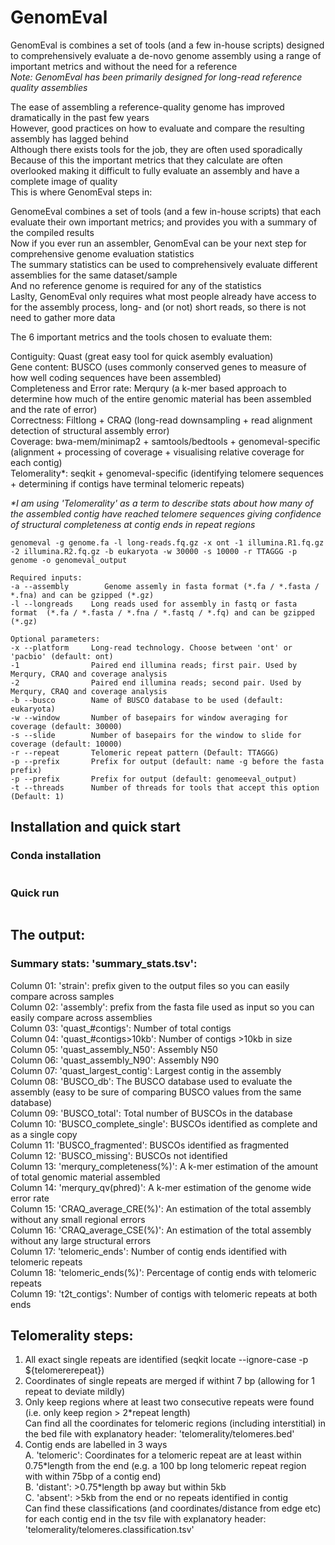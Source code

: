 # GenomEval
GenomEval is combines a set of tools (and a few in-house scripts) designed to comprehensively evaluate a de-novo genome assembly using a range of important metrics and without the need for a reference <br/>
<i/>Note: GenomEval has been primarily designed for long-read reference quality assemblies </i>

The ease of assembling a reference-quality genome has improved dramatically in the past few years <br/>
However, good practices on how to evaluate and compare the resulting assembly has lagged behind <br/>
Although there exists tools for the job, they are often used sporadically <br/>
Because of this the important metrics that they calculate are often overlooked making it difficult to fully evaluate an assembly and have a complete image of quality  <br/>
This is where GenomEval steps in: 

GenomeEval combines a set of tools (and a few in-house scripts) that each evaluate their own important metrics; and provides you with a summary of the compiled results <br/>
Now if you ever run an assembler, GenomEval can be your next step for comprehensive genome evaluation statistics <br/>
The summary statistics can be used to comprehensively evaluate different assemblies for the same dataset/sample <br/>
And no reference genome is required for any of the statistics <br/>
Laslty, GenomEval only requires what most people already have access to for the assembly process, long- and (or not) short reads, so there is not need to gather more data <br/>


The 6 important metrics and the tools chosen to evaluate them:

Contiguity: Quast (great easy tool for quick asembly evaluation) <br/>
Gene content: BUSCO (uses commonly conserved genes to measure of how well coding sequences have been assembled) <br/>
Completeness and Error rate: Merqury (a k-mer based approach to determine how much of the entire genomic material has been assembled and the rate of error) <br/>
Correctness: Filtlong + CRAQ (long-read downsampling + read alignment detection of structural assembly error) <br/>
Coverage: bwa-mem/minimap2 + samtools/bedtools + genomeval-specific (alignment + processing of coverage + visualising relative coverage for each contig) <br/>
Telomerality*: seqkit + genomeval-specific (identifying telomere sequences + determining if contigs have terminal telomeric repeats) <br/>

<i>*I am using 'Telomerality' as a term to describe stats about how many of the assembled contig have reached telomere sequences giving confidence of structural completeness at contig ends in repeat regions </i>


```
genomeval -g genome.fa -l long-reads.fq.gz -x ont -1 illumina.R1.fq.gz -2 illumina.R2.fq.gz -b eukaryota -w 30000 -s 10000 -r TTAGGG -p genome -o genomeval_output

Required inputs:
-a --assembly        Genome assemly in fasta format (*.fa / *.fasta / *.fna) and can be gzipped (*.gz)
-l --longreads    Long reads used for assembly in fastq or fasta format  (*.fa / *.fasta / *.fna / *.fastq / *.fq) and can be gzipped (*.gz)

Optional parameters:
-x --platform     Long-read technology. Choose between 'ont' or 'pacbio' (default: ont)
-1                Paired end illumina reads; first pair. Used by Merqury, CRAQ and coverage analysis
-2                Paired end illumina reads; second pair. Used by Merqury, CRAQ and coverage analysis
-b --busco        Name of BUSCO database to be used (default: eukaryota)
-w --window       Number of basepairs for window averaging for coverage (default: 30000)
-s --slide        Number of basepairs for the window to slide for coverage (default: 10000)
-r --repeat       Telomeric repeat pattern (Default: TTAGGG)
-p --prefix       Prefix for output (default: name -g before the fasta prefix)
-p --prefix       Prefix for output (default: genomeeval_output)
-t --threads      Number of threads for tools that accept this option (Default: 1)
```


## Installation and quick start

### Conda installation
```
```

### Quick run
```
```


## The output:

### Summary stats: 'summary_stats.tsv':
Column 01: 'strain': prefix given to the output files so you can easily compare across samples <br/>
Column 02: 'assembly':  prefix from the fasta file used as input so you can easily compare across assemblies <br/>
Column 03: 'quast_#contigs': Number of total contigs <br/>
Column 04: 'quast_#contigs>10kb': Number of contigs >10kb in size <br/>
Column 05: 'quast_assembly_N50': Assembly N50 <br/>
Column 06: 'quast_assembly_N90': Assembly N90 <br/>
Column 07: 'quast_largest_contig': Largest contig in the assembly <br/>
Column 08: 'BUSCO_db': The BUSCO database used to evaluate the assembly (easy to be sure of comparing BUSCO values from the same database) <br/>
Column 09: 'BUSCO_total': Total number of BUSCOs in the database <br/>
Column 10: 'BUSCO_complete_single': BUSCOs identified as complete and as a single copy <br/>
Column 11: 'BUSCO_fragmented': BUSCOs identified as fragmented <br/>
Column 12: 'BUSCO_missing': BUSCOs not identified <br/>
Column 13: 'merqury_completeness(%)': A k-mer estimation of the amount of total genomic material assembled <br/>
Column 14: 'merqury_qv(phred)': A k-mer estimation of the genome wide error rate <br/>
Column 15: 'CRAQ_average_CRE(%)': An estimation of the total assembly without any small regional errors <br/>
Column 16: 'CRAQ_average_CSE(%)': An estimation of the total assembly without any large structural errors <br/>
Column 17: 'telomeric_ends': Number of contig ends identified with telomeric repeats <br/>
Column 18: 'telomeric_ends(%)': Percentage of contig ends with telomeric repeats <br/>
Column 19: 't2t_contigs': Number of contigs with telomeric repeats at both ends <br/>



## Telomerality steps:
1. All exact single repeats are identified (seqkit locate --ignore-case -p ${telomererepeat}) <br/>
2. Coordinates of single repeats are merged if withint 7 bp (allowing for 1 repeat to deviate mildly) <br/>
3. Only keep regions where at least two consecutive repeats were found (i.e. only keep region > 2\*repeat length) <br/>
Can find all the coordinates for telomeric regions (including interstitial) in the bed file with explanatory header: 'telomerality/telomeres.bed' <br/>
4. Contig ends are labelled in 3 ways <br/>
       A. 'telomeric': Coordinates for a telomeric repeat are at least within 0.75\*length from the end (e.g. a 100 bp long telomeric repeat region with within 75bp of a contig end) <br/>
       B. 'distant': >0.75\*length bp away but within 5kb <br/>
       C. 'absent': >5kb from the end or no repeats identified in contig <br/>
Can find these classifications (and coordinates/distance from edge etc) for each contig end in the tsv file with explanatory header: 'telomerality/telomeres.classification.tsv' <br/>












